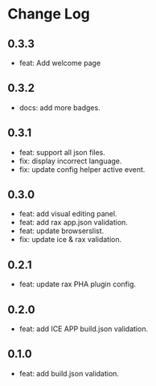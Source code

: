 # Change Log

## 0.3.3

- feat: Add welcome page

## 0.3.2

- docs: add more badges.

## 0.3.1

- feat: support all json files.
- fix: display incorrect language.
- fix: update config helper active event.

## 0.3.0

- feat: add visual editing panel.
- feat: add rax app.json validation.
- feat: update browserslist.
- fix: update ice & rax validation.

## 0.2.1

- feat: update rax PHA plugin config.

## 0.2.0

- feat: add ICE APP build.json validation.

## 0.1.0

- feat: add build.json validation.
